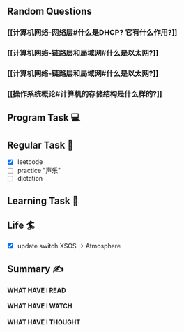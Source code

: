 ## Random Questions
### [[计算机网络-网络层#什么是DHCP? 它有什么作用?]]

### [[计算机网络-链路层和局域网#什么是以太网?]]

### [[计算机网络-链路层和局域网#什么是以太网?]]

### [[操作系统概论#计算机的存储结构是什么样的?]]



## Program Task  💻

## Regular Task  🤡
- [x] leetcode
- [ ] practice "声乐"
- [ ] dictation

## Learning Task 🎯

## Life 🏄
- [x] update switch XSOS -> Atmosphere
## Summary ✍
####  WHAT HAVE I READ

#### WHAT HAVE I WATCH

#### WHAT HAVE I THOUGHT
